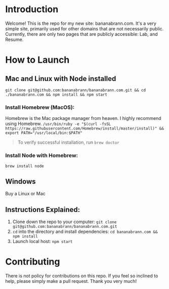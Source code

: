 # Introduction
Welcome! This is the repo for my new site: bananabrann.com. It's a very simple site, primarily used for other domains that are not necessarily public.
Currently, there are only two pages that are publicly accessible: Lab, and Resume.

# How to Launch
## Mac and Linux with Node installed
`git clone git@github.com:bananabrann/bananabrann.com.git && cd ./bananabrann.com && npm install && npm start`

### Install Homebrew (MacOS):
Homebrew is the Mac package manager from heaven. I highly recommend using Homebrew.
`/usr/bin/ruby -e "$(curl -fsSL https://raw.githubusercontent.com/Homebrew/install/master/install)" && export PATH="/usr/local/bin:$PATH"`
> To verify successful installation, run `brew doctor`

### Install Node with Homebrew:
`brew install node`

## Windows
Buy a Linux or Mac

## Instructions Explained:
1. Clone down the repo to your computer: `git clone git@github.com:bananabrann/bananabrann.com.git`
1. `cd` into the directory and install dependencies: `cd bananabrann.com && npm install`
1. Launch local host: `npm start`

# Contributing
There is not policy for contributions on this repo. If you feel so inclined to help, please simply make a pull request. Thank you very much!
